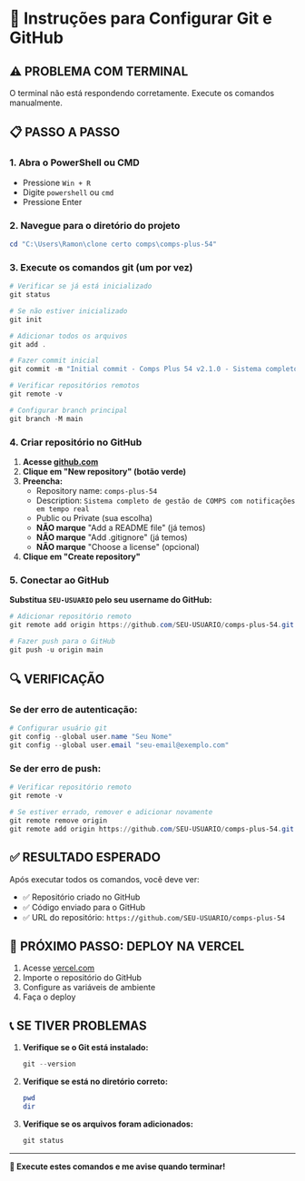 # 🚀 Instruções para Configurar Git e GitHub

## ⚠️ **PROBLEMA COM TERMINAL**
O terminal não está respondendo corretamente. Execute os comandos manualmente.

## 📋 **PASSO A PASSO**

### **1. Abra o PowerShell ou CMD**
- Pressione `Win + R`
- Digite `powershell` ou `cmd`
- Pressione Enter

### **2. Navegue para o diretório do projeto**
```powershell
cd "C:\Users\Ramon\clone certo comps\comps-plus-54"
```

### **3. Execute os comandos git (um por vez)**

```powershell
# Verificar se já está inicializado
git status

# Se não estiver inicializado
git init

# Adicionar todos os arquivos
git add .

# Fazer commit inicial
git commit -m "Initial commit - Comps Plus 54 v2.1.0 - Sistema completo de gestão de COMPS com notificações em tempo real"

# Verificar repositórios remotos
git remote -v

# Configurar branch principal
git branch -M main
```

### **4. Criar repositório no GitHub**

1. **Acesse [github.com](https://github.com)**
2. **Clique em "New repository" (botão verde)**
3. **Preencha:**
   - Repository name: `comps-plus-54`
   - Description: `Sistema completo de gestão de COMPS com notificações em tempo real`
   - Public ou Private (sua escolha)
   - **NÃO marque** "Add a README file" (já temos)
   - **NÃO marque** "Add .gitignore" (já temos)
   - **NÃO marque** "Choose a license" (opcional)
4. **Clique em "Create repository"**

### **5. Conectar ao GitHub**

**Substitua `SEU-USUARIO` pelo seu username do GitHub:**

```powershell
# Adicionar repositório remoto
git remote add origin https://github.com/SEU-USUARIO/comps-plus-54.git

# Fazer push para o GitHub
git push -u origin main
```

## 🔍 **VERIFICAÇÃO**

### **Se der erro de autenticação:**
```powershell
# Configurar usuário git
git config --global user.name "Seu Nome"
git config --global user.email "seu-email@exemplo.com"
```

### **Se der erro de push:**
```powershell
# Verificar repositório remoto
git remote -v

# Se estiver errado, remover e adicionar novamente
git remote remove origin
git remote add origin https://github.com/SEU-USUARIO/comps-plus-54.git
```

## ✅ **RESULTADO ESPERADO**

Após executar todos os comandos, você deve ver:
- ✅ Repositório criado no GitHub
- ✅ Código enviado para o GitHub
- ✅ URL do repositório: `https://github.com/SEU-USUARIO/comps-plus-54`

## 🚀 **PRÓXIMO PASSO: DEPLOY NA VERCEL**

1. Acesse [vercel.com](https://vercel.com)
2. Importe o repositório do GitHub
3. Configure as variáveis de ambiente
4. Faça o deploy

## 📞 **SE TIVER PROBLEMAS**

1. **Verifique se o Git está instalado:**
   ```powershell
   git --version
   ```

2. **Verifique se está no diretório correto:**
   ```powershell
   pwd
   dir
   ```

3. **Verifique se os arquivos foram adicionados:**
   ```powershell
   git status
   ```

---

**🎯 Execute estes comandos e me avise quando terminar!**
